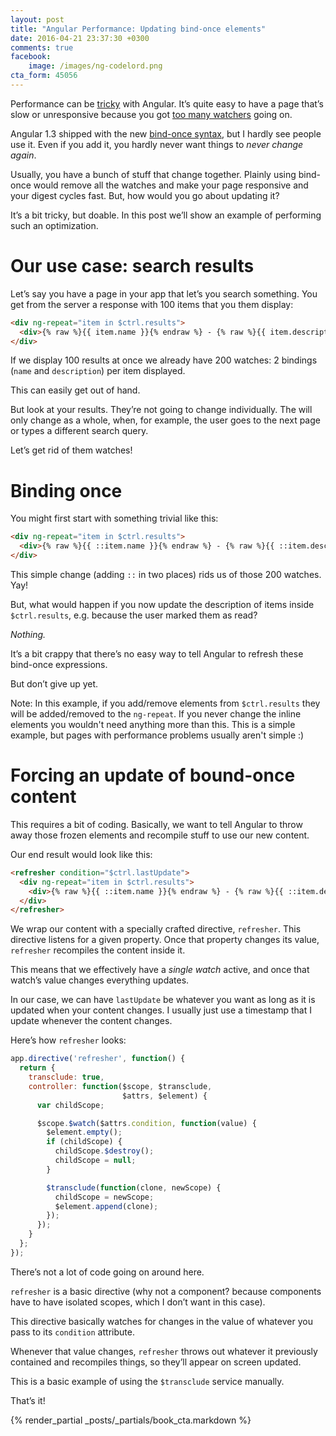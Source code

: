 ```yaml
---
layout: post
title: "Angular Performance: Updating bind-once elements"
date: 2016-04-21 23:37:30 +0300
comments: true
facebook:
    image: /images/ng-codelord.png
cta_form: 45056
---
```


Performance can be [tricky](http://www.codelord.net/2015/08/03/angular-performance-diagnosis-101/) with Angular.
It’s quite easy to have a page that’s slow or unresponsive because you got [too many watchers](http://www.codelord.net/2015/08/14/angular-watches-watches-everywhere/) going on.

Angular 1.3 shipped with the new [bind-once syntax](https://toddmotto.com/angular-one-time-binding-syntax/), but I hardly see people use it.
Even if you add it, you hardly never want things to *never change again*.

Usually, you have a bunch of stuff that change together.
Plainly using bind-once would remove all the watches and make your page responsive and your digest cycles fast.
But, how would you go about updating it?

It’s a bit tricky, but doable.
In this post we’ll show an example of performing such an optimization.

# Our use case: search results

Let’s say you have a page in your app that let’s you search something.
You get from the server a response with 100 items that you them display:

```html
<div ng-repeat="item in $ctrl.results">
  <div>{% raw %}{{ item.name }}{% endraw %} - {% raw %}{{ item.description }}{% endraw %}</div>
</div>
```

If we display 100 results at once we already have 200 watches: 2 bindings (`name` and `description`) per item displayed.

This can easily get out of hand.

But look at your results.
They’re not going to change individually.
The will only change as a whole, when, for example, the user goes to the next page or types a different search query.

Let’s get rid of them watches!

# Binding once

You might first start with something trivial like this:

```html
<div ng-repeat="item in $ctrl.results">
  <div>{% raw %}{{ ::item.name }}{% endraw %} - {% raw %}{{ ::item.description }}{% endraw %}</div>
</div>
```

This simple change (adding `::` in two places) rids us of those 200 watches.
Yay!

But, what would happen if you now update the description of items inside `$ctrl.results`, e.g. because the user marked them as read?

*Nothing.*

It’s a bit crappy that there’s no easy way to tell Angular to refresh these bind-once expressions.

But don’t give up yet.

Note: In this example, if you add/remove elements from `$ctrl.results` they will be added/removed to the `ng-repeat`.
If you never change the inline elements you wouldn't need anything more than this.
This is a simple example, but pages with performance problems usually aren't simple :)

# Forcing an update of bound-once content

This requires a bit of coding.
Basically, we want to tell Angular to throw away those frozen elements and recompile stuff to use our new content.

Our end result would look like this:

```html
<refresher condition="$ctrl.lastUpdate">
  <div ng-repeat="item in $ctrl.results">
    <div>{% raw %}{{ ::item.name }}{% endraw %} - {% raw %}{{ ::item.description }}{% endraw %}</div>
  </div>
</refresher>
```

We wrap our content with a specially crafted directive, `refresher`.
This directive listens for a given property.
Once that property changes its value, `refresher` recompiles the content inside it.

This means that we effectively have a *single watch* active, and once that watch’s value changes everything updates.

In our case, we can have `lastUpdate` be whatever you want as long as it is updated when your content changes.
I usually just use a timestamp that I update whenever the content changes.

Here’s how `refresher` looks:

```javascript
app.directive('refresher', function() {
  return {
    transclude: true,
    controller: function($scope, $transclude,
                         $attrs, $element) {
      var childScope;

      $scope.$watch($attrs.condition, function(value) {
        $element.empty();
        if (childScope) {
          childScope.$destroy();
          childScope = null;
        }

        $transclude(function(clone, newScope) {
          childScope = newScope;
          $element.append(clone);
        });
      });
    }
  };
});
```

There’s not a lot of code going on around here.

`refresher` is a basic directive (why not a component? because components have to have isolated scopes, which I don’t want in this case).

This directive basically watches for changes in the value of whatever you pass to its `condition` attribute.

Whenever that value changes, `refresher` throws out whatever it previously contained and recompiles things, so they’ll appear on screen updated.

This is a basic example of using the `$transclude` service manually.

That’s it!

{% render_partial _posts/_partials/book_cta.markdown %}
